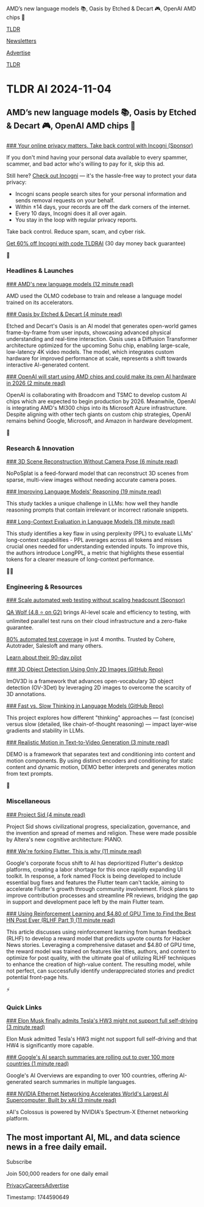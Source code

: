 AMD’s new language models 📚, Oasis by Etched & Decart 🎮, OpenAI AMD chips 💾

[TLDR](/)

[Newsletters](/newsletters)

[Advertise](https://advertise.tldr.tech/)

[TLDR](/)

# TLDR AI 2024-11-04

## AMD’s new language models 📚, Oasis by Etched & Decart 🎮, OpenAI AMD chips 💾

### 

[### Your online privacy matters. Take back control with Incogni (Sponsor)](https://get.incogni.io/aff_c?offer_id=1151&amp;aff_id=16286)

If you don't mind having your personal data available to every spammer, scammer, and bad actor who's willing to pay for it, skip this ad.

Still here? [Check out Incogni](https://get.incogni.io/aff_c?offer_id=1151&aff_id=16286) — it's the hassle-free way to protect your data privacy:

* Incogni scans people search sites for your personal information and sends removal requests on your behalf.
* Within ±14 days, your records are off the dark corners of the internet.
* Every 10 days, Incogni does it all over again.
* You stay in the loop with regular privacy reports.

Take back control. Reduce spam, scam, and cyber risk.

[Get 60% off Incogni with code TLDRAI](https://get.incogni.io/aff_c?offer_id=1151&aff_id=16286) (30 day money back guarantee)

🚀

### Headlines & Launches

[### AMD's new language models (12 minute read)](https://www.amd.com/en/developer/resources/technical-articles/introducing-the-first-amd-1b-language-model.html?utm_source=tldrai)

AMD used the OLMO codebase to train and release a language model trained on its accelerators.

[### Oasis by Etched & Decart (4 minute read)](https://www.etched.com/blog-posts/oasis?utm_source=tldrai)

Etched and Decart's Oasis is an AI model that generates open-world games frame-by-frame from user inputs, showcasing advanced physical understanding and real-time interaction. Oasis uses a Diffusion Transformer architecture optimized for the upcoming Sohu chip, enabling large-scale, low-latency 4K video models. The model, which integrates custom hardware for improved performance at scale, represents a shift towards interactive AI-generated content.

[### OpenAI will start using AMD chips and could make its own AI hardware in 2026 (2 minute read)](https://www.theverge.com/2024/10/29/24282843/openai-custom-hardware-amd-nvidia-ai-chips?utm_source=tldrai)

OpenAI is collaborating with Broadcom and TSMC to develop custom AI chips which are expected to begin production by 2026. Meanwhile, OpenAI is integrating AMD's MI300 chips into its Microsoft Azure infrastructure. Despite aligning with other tech giants on custom chip strategies, OpenAI remains behind Google, Microsoft, and Amazon in hardware development.

🧠

### Research & Innovation

[### 3D Scene Reconstruction Without Camera Pose (6 minute read)](https://noposplat.github.io/?utm_source=tldrai)

NoPoSplat is a feed-forward model that can reconstruct 3D scenes from sparse, multi-view images without needing accurate camera poses.

[### Improving Language Models' Reasoning (19 minute read)](https://arxiv.org/abs/2410.23856v1?utm_source=tldrai)

This study tackles a unique challenge in LLMs: how well they handle reasoning prompts that contain irrelevant or incorrect rationale snippets.

[### Long-Context Evaluation in Language Models (18 minute read)](https://arxiv.org/abs/2410.23771v1?utm_source=tldrai)

This study identifies a key flaw in using perplexity (PPL) to evaluate LLMs' long-context capabilities - PPL averages across all tokens and misses crucial ones needed for understanding extended inputs. To improve this, the authors introduce LongPPL, a metric that highlights these essential tokens for a clearer measure of long-context performance.

👨‍💻

### Engineering & Resources

[### Scale automated web testing without scaling headcount (Sponsor)](https://www.qawolf.com/?utm_source=tldr_ai&amp;utm_medium=newsletter&amp;utm_campaign=ScaleAutomatedQ10232024)

[QA Wolf (4.8 ⭐ on G2)](https://www.qawolf.com/?utm_source=tldr_ai&utm_medium=newsletter&utm_campaign=ScaleAutomatedQ10232024) brings AI-level scale and efficiency to testing, with unlimited parallel test runs on their cloud infrastructure and a zero-flake guarantee.

[80% automated test coverage](https://www.qawolf.com/?utm_source=tldr_ai&utm_medium=newsletter&utm_campaign=ScaleAutomatedQ10232024) in just 4 months. Trusted by Cohere, Autotrader, Salesloft and many others.

[Learn about their 90-day pilot](https://www.qawolf.com/?utm_source=tldr_ai&utm_medium=newsletter&utm_campaign=ScaleAutomatedQ10232024)

[### 3D Object Detection Using Only 2D Images (GitHub Repo)](https://github.com/yangtiming/imov3d?utm_source=tldrai)

ImOV3D is a framework that advances open-vocabulary 3D object detection (OV-3Det) by leveraging 2D images to overcome the scarcity of 3D annotations.

[### Fast vs. Slow Thinking in Language Models (GitHub Repo)](https://github.com/mingliiii/layer_gradient?utm_source=tldrai)

This project explores how different "thinking" approaches — fast (concise) versus slow (detailed, like chain-of-thought reasoning) — impact layer-wise gradients and stability in LLMs.

[### Realistic Motion in Text-to-Video Generation (3 minute read)](https://pr-ryan.github.io/DEMO-project/?utm_source=tldrai)

DEMO is a framework that separates text and conditioning into content and motion components. By using distinct encoders and conditioning for static content and dynamic motion, DEMO better interprets and generates motion from text prompts.

🎁

### Miscellaneous

[### Project Sid (4 minute read)](https://threadreaderapp.com/thread/1852397383939960926.html?utm_source=tldrai)

Project Sid shows civilizational progress, specialization, governance, and the invention and spread of memes and religion. These were made possible by Altera's new cognitive architecture: PIANO.

[### We're forking Flutter. This is why (11 minute read)](https://flutterfoundation.dev/blog/posts/we-are-forking-flutter-this-is-why/?utm_source=tldrai)

Google's corporate focus shift to AI has deprioritized Flutter's desktop platforms, creating a labor shortage for this once rapidly expanding UI toolkit. In response, a fork named Flock is being developed to include essential bug fixes and features the Flutter team can't tackle, aiming to accelerate Flutter's growth through community involvement. Flock plans to improve contribution processes and streamline PR reviews, bridging the gap in support and development pace left by the main Flutter team.

[### Using Reinforcement Learning and $4.80 of GPU Time to Find the Best HN Post Ever (RLHF Part 1) (11 minute read)](https://openpipe.ai/blog/hacker-news-rlhf-part-1?utm_source=tldrai)

This article discusses using reinforcement learning from human feedback (RLHF) to develop a reward model that predicts upvote counts for Hacker News stories. Leveraging a comprehensive dataset and $4.80 of GPU time, the reward model was trained on features like titles, authors, and content to optimize for post quality, with the ultimate goal of utilizing RLHF techniques to enhance the creation of high-value content. The resulting model, while not perfect, can successfully identify underappreciated stories and predict potential front-page hits.

⚡️

### Quick Links

[### Elon Musk finally admits Tesla's HW3 might not support full self-driving (3 minute read)](https://electrek.co/2024/10/23/elon-musk-finally-admits-teslas-hw3-might-not-support-full-self-driving/?utm_source=tldrai)

Elon Musk admitted Tesla's HW3 might not support full self-driving and that HW4 is significantly more capable.

[### Google's AI search summaries are rolling out to over 100 more countries (1 minute read)](https://www.theverge.com/2024/10/28/24281860/google-ai-search-summaries-expand-more-countries?utm_source=tldrai)

Google's AI Overviews are expanding to over 100 countries, offering AI-generated search summaries in multiple languages.

[### NVIDIA Ethernet Networking Accelerates World's Largest AI Supercomputer, Built by xAI (3 minute read)](https://nvidianews.nvidia.com/news/spectrum-x-ethernet-networking-xai-colossus?utm_source=tldrai)

xAI's Colossus is powered by NVIDIA's Spectrum-X Ethernet networking platform.

## The most important AI, ML, and data science news in a free daily email.

Subscribe

Join 500,000 readers for one daily email

[Privacy](/privacy)[Careers](https://jobs.ashbyhq.com/tldr.tech)[Advertise](/ai/advertise)

Timestamp: 1744590649